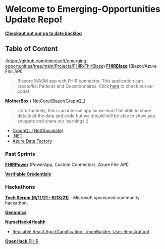# Welcome to Emerging-Opportunities Update Repo!

[**Checkout out our up to date backlog**](https://dev.azure.com/HLSHack/CSU%20Backlog/_backlogs/backlog/CSU%20Backlog%20Team/Epics)

## Table of Content

(https://github.com/microsoft/emerging-opportunities/tree/main/Projects/FHIR/FhirBlaze)
[**FHIRBlaze**](Projects/FHIR/FHIRBlaze) (Blazor/Azure Fhir API) 
> Blazore WASM app with FHIR connector. This application can create/list Patients and Questionnaires. Click [here](https://github.com/microsoft/fhirblaze) to check out our code! 

[**MotherBox**](https://github.com/microsoft/emerging-opportunities/tree/main/Projects/MotherBox) (.NetCore/Blazor/GraphQL) 
> Unfortunately, this is an internal app so we won't be able to share details of the data and code but we should still be able to show you snippets and share our learnings :)
- [GraphQL (HotChocolate)](https://github.com/microsoft/emerging-opportunities/tree/main/Projects/MotherBox/learnings/GraphQL)
- [.NET](https://github.com/microsoft/emerging-opportunities/tree/main/Projects/MotherBox/learnings/.NET)
- [Azure Data Factory](https://github.com/microsoft/emerging-opportunities/tree/main/Projects/MotherBox/learnings/ADF)


### Past Sprints

[**FHIRPower**](https://github.com/microsoft/emerging-opportunities/tree/main/Projects/FHIR/FHIRPower) (PowerApp, Custom Connectors, Azure Fhir API)

[**Verifiable Credentials**](https://github.com/microsoft/emerging-opportunities/tree/main/Projects/Verifiable-Credentials)

### Hackathons

[**Tech Serum (6/11/21 - 6/13/21)**](https://www.thewhyse.com/events/techserum-healthcare-er-visit/) - Microsoft sponsored community hackathon. 

[**Genomics**](https://github.com/microsoft/emerging-opportunities/tree/main/Hackathons/Genomics)

[**NurseHack4Health**](https://github.com/microsoft/emerging-opportunities/tree/main/Hackathons/NurseHack4Health)
- [Reusable React App (Gamification, TeamBuilder, User Registration)](https://github.com/microsoft/emerging-opportunities/tree/main/NurseHack4Health#reusable-ips)

[**OpenHack**:FHIR](https://github.com/microsoft/emerging-opportunities/tree/main/Projects/FHIR/Hackathon)
